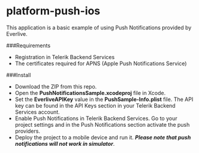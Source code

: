 platform-push-ios
=================

This application is a basic example of using Push Notifications provided by Everlive.

###Requirements



    	
- Registration in Telerik Backend Services
- The certificates required for APNS (Apple Push Notifications Service)
	

###Install
- Download  the ZIP from this repo.
- Open the **PushNotificationsSample.xcodeproj**  file in Xcode.
- Set the **EverliveAPIKey**  value in the **PushSample-Info.plist** file. The API key  can be found in the API Keys section in your Telerik Backend Services account. 
- Enable Push Notifications in Telerik Backend Services. Go to your project settings and in the Push Notifications section activate the push providers.
- Deploy the project to a mobile device and run it. ***Please note that push notifications will not work in simulator***.
